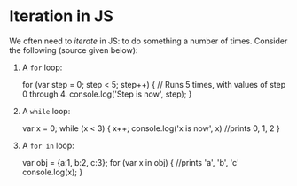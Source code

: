 # Iteration in JS

We often need to *iterate* in JS: to do something a number of times. Consider the following (source given below):

1. A `for` loop:
    
    for (var step = 0; step < 5; step++) {
      // Runs 5 times, with values of step 0 through 4.
      console.log('Step is now', step);
    }

2. A `while` loop:

    var x = 0;
    while (x < 3) {
      x++;
      console.log('x is now', x) //prints 0, 1, 2
    }

3. A `for in` loop:

    var obj = {a:1, b:2, c:3};
    for (var x in obj) { 
      //prints 'a', 'b', 'c'
      console.log(x); 
    }